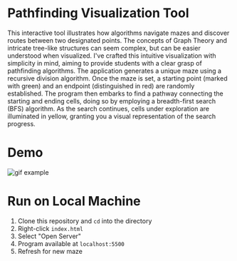# Pathfinding Visualization Tool

This interactive tool illustrates how algorithms navigate mazes and discover routes between two designated points. The concepts of Graph Theory and intricate tree-like structures can seem complex, but can be easier understood when visualized. I've crafted this intuitive visualization with simplicity in mind, aiming to provide students with a clear grasp of pathfinding algorithms. The application generates a unique maze using a recursive division algorithm. Once the maze is set, a starting point (marked with green) and an endpoint (distinguished in red) are randomly established. The program then embarks to find a pathway connecting the starting and ending cells, doing so by employing a breadth-first search (BFS) algorithm. As the search continues, cells under exploration are illuminated in yellow, granting you a visual representation of the search progress.

# Demo

![gif example](Example.gif)


# Run on Local Machine

1. Clone this repository and `cd` into the directory
2. Right-click `index.html`
3. Select "Open Server"
4. Program available at `localhost:5500`
5. Refresh for new maze
